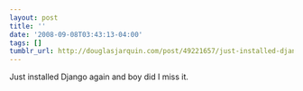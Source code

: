 ```yaml
---
layout: post
title: ''
date: '2008-09-08T03:43:13-04:00'
tags: []
tumblr_url: http://douglasjarquin.com/post/49221657/just-installed-django-again-and-boy-did-i-miss-it
---
```

Just installed Django again and boy did I miss it.
